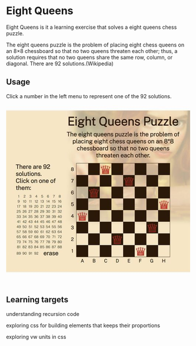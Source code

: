 # Eight Queens

Eight Queens is it a learning exercise that solves a eight queens chess puzzle.

The eight queens puzzle is the problem of placing eight chess queens on an 8×8 chessboard so that no two queens threaten each other; thus, a solution requires that no two queens share the same row, column, or diagonal. There are 92 solutions.(Wikipedia)

## Usage

Click a number in the left menu to represent one of the 92 solutions.
![Preview](/pages/img/queen-preview-Small.jpg)

## Learning targets

understanding recursion code

exploring css for building elements that keeps their proportions

exploring vw units in css


 